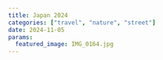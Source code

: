 ```yaml
---
title: Japan 2024
categories: ["travel", "nature", "street"]
date: 2024-11-05
params:
  featured_image: IMG_0164.jpg
---
```


